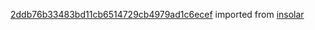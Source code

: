 [2ddb76b33483bd11cb6514729cb4979ad1c6ecef](https://github.com/insolar/insolar/commit/2ddb76b33483bd11cb6514729cb4979ad1c6ecef) imported from [insolar](https://github.com/insolar/insolar)
